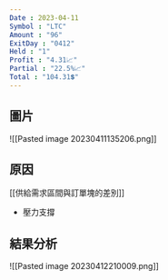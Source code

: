 ```yaml
---
Date : 2023-04-11
Symbol : "LTC"
Amount : "96"
ExitDay : "0412"
Held : "1"
Profit : "4.31📈"
Partial : "22.5%📈"
Total : "104.31💲"
---
```


## 圖片
![[Pasted image 20230411135206.png]]

## 原因

[[供給需求區間與訂單塊的差別]]
- 壓力支撐

## 結果分析

![[Pasted image 20230412210009.png]]